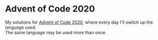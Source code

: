 # Advent of Code 2020 #

My solutions for [Advent of Code 2020], where every day I'll switch up the
language used.  
The same language may be used more than once.

[Advent of Code 2020]: https://adventofcode.com/2020
